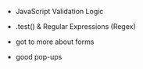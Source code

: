 - JavaScript Validation Logic
-  .test() & Regular Expressions (Regex)

- got to more about forms
- good pop-ups 